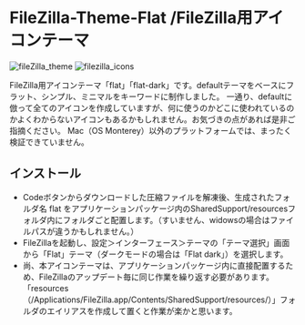 # FileZilla-Theme-Flat /FileZilla用アイコンテーマ
![fileZilla_theme](https://github.com/user-attachments/assets/00a75097-b1ac-44ed-9c67-4cfe94c4087f)
![filezilla_icons](https://github.com/user-attachments/assets/00f16aa3-263c-489b-b9d8-b0250cc9e0bc)

FileZilla用アイコンテーマ「flat」「flat-dark」です。defaultテーマをベースにフラット、シンプル、ミニマルをキーワードに制作しました。
一通り、defaultに倣って全てのアイコンを作成していますが、何に使うのかどこに使われているのかよくわからないアイコンもあるかもしれません。お気づきの点があれば是非ご指摘ください。
Mac（OS Monterey）以外のプラットフォームでは、まったく検証できていません。

## インストール
* Codeボタンからダウンロードした圧縮ファイルを解凍後、生成されたフォルダ名 flat をアプリケーションパッケージ内のSharedSupport/resourcesフォルダ内にフォルダごと配置します。（すいません、widowsの場合はファイルパスが違うかもしれません。）
* FileZillaを起動し、設定＞インターフェース＞テーマの「テーマ選択」画面から「Flat」テーマ（ダークモードの場合は「Flat dark」）を選択します。
* 尚、本アイコンテーマは、アプリケーションパッケージ内に直接配置するため、FileZillaのアップデート毎に同じ作業を繰り返す必要があります。「resources（/Applications/FileZilla.app/Contents/SharedSupport/resources/）」フォルダのエイリアスを作成して置くと作業が楽かと思います。
